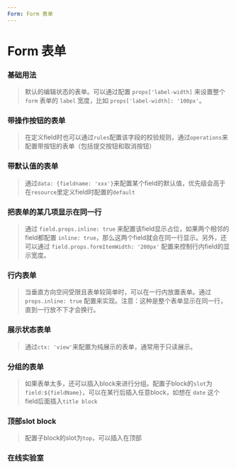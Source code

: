 ```yaml
---
Form: Form 表单
---
```

# Form 表单

### 基础用法

> 默认的编辑状态的表单。可以通过配置 `props['label-width]` 来设置整个 `form` 表单的 `label` 宽度，比如 `props['label-width]: '100px'`。

<ClientOnly>
<block-form-demo blockName="formEditAll"/>
</ClientOnly>

### 带操作按钮的表单

> 在定义field时也可以通过`rules`配置该字段的校验规则，通过`operations`来配置带按钮的表单（包括提交按钮和取消按钮）

<ClientOnly>
<block-form-demo blockName="formBtton"/>
</ClientOnly>

### 带默认值的表单

> 通过`data: {fieldname: 'xxx'}`来配置某个field的默认值，优先级会高于在`resource`里定义field时配置的`default`

<ClientOnly>
<block-form-demo blockName="formData"/>
</ClientOnly>

### 把表单的某几项显示在同一行

> 通过 `field.props.inline: true` 来配置该field显示占位，如果两个相邻的field都配置 `inline: true`，那么这两个field就会在同一行显示。另外，还可以通过 `field.props.formItemWidth: '200px'` 配置来控制行内field的显示宽度。

<ClientOnly>
<block-form-demo blockName="formLayout"/>
</ClientOnly>

### 行内表单

> 当垂直方向空间受限且表单较简单时，可以在一行内放置表单。通过 `props.inline: true` 配置来实现。注意：这种是整个表单显示在同一行，直到一行放不下才会换行。

<ClientOnly>
<block-form-demo blockName="formInline"/>
</ClientOnly>

### 展示状态表单

>通过`ctx: 'view'`来配置为纯展示的表单，通常用于只读展示。

<ClientOnly>
<block-form-demo blockName="formViewAll"/>
</ClientOnly>

### 分组的表单

> 如果表单太多，还可以插入block来进行分组。配置子block的`slot`为`field:${fieldName}`，可以在某行后插入任意block，如想在 `date` 这个field后面插入`title block`

<ClientOnly>
<block-form-demo blockName="formSlot"/>
</ClientOnly>

### 顶部slot block

>配置子block的slot为`top`，可以插入在顶部

<ClientOnly>
<block-form-demo blockName="formSlotTop"/>
</ClientOnly>

### 在线实验室
<ClientOnly>
<ams-config name="form" type="block"/>
</ClientOnly>

